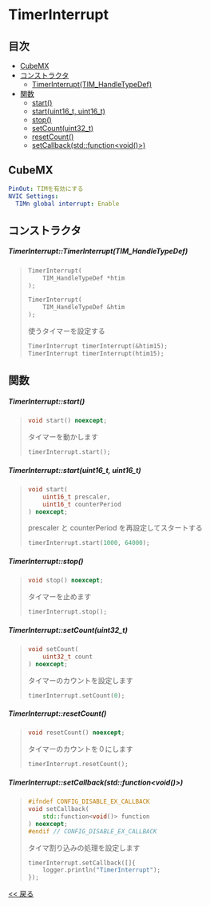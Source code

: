# TimerInterrupt

## 目次
- [CubeMX](#cubemx)
- [コンストラクタ](#コンストラクタ)
  - [TimerInterrupt(TIM_HandleTypeDef)](#timerinterrupttimerinterrupttim_handletypedef)
- [関数](#関数)
  - [start()](#timerinterruptstart)
  - [start(uint16_t, uint16_t)](#timerinterruptstartuint16_t-uint16_t)
  - [stop()](#timerinterruptstop)
  - [setCount(uint32_t)](#timerinterruptsetcountuint32_t)
  - [resetCount()](#timerinterruptresetcount)
  - [setCallback(std::function<void()>)](#timerinterruptsetcallbackstdfunctionvoid)

## CubeMX
```yaml
PinOut: TIMを有効にする
NVIC Settings:
  TIMn global interrupt: Enable
```

## コンストラクタ
##### TimerInterrupt::TimerInterrupt(TIM_HandleTypeDef)
> ```c++
> TimerInterrupt(
>     TIM_HandleTypeDef *htim
> );
> ```
> ```c++
> TimerInterrupt(
>     TIM_HandleTypeDef &htim
> );
> ```
> 使うタイマーを設定する
> ```c++
> TimerInterrupt timerInterrupt(&htim15);
> TimerInterrupt timerInterrupt(htim15);
> ```

## 関数
##### TimerInterrupt::start()
> ```c++
> void start() noexcept;
> ```
> タイマーを動かします
> ```c++
> timerInterrupt.start();
> ```

##### TimerInterrupt::start(uint16_t, uint16_t)
> ```c++
> void start(
>     uint16_t prescaler,
>     uint16_t counterPeriod
> ) noexcept;
> ```
> prescaler と counterPeriod を再設定してスタートする
> ```c++
> timerInterrupt.start(1000, 64000);
> ```

##### TimerInterrupt::stop()
> ```c++
> void stop() noexcept;
> ```
> タイマーを止めます
> ```c++
> timerInterrupt.stop();
> ```

##### TimerInterrupt::setCount(uint32_t)
> ```c++
> void setCount(
>     uint32_t count
> ) noexcept;
> ```
> タイマーのカウントを設定します
> ```c++
> timerInterrupt.setCount(0);
> ```

##### TimerInterrupt::resetCount()
> ```c++
> void resetCount() noexcept;
> ```
> タイマーのカウントを０にします
> ```c++
> timerInterrupt.resetCount();
> ```

##### TimerInterrupt::setCallback(std::function<void()>)
> ```c++
> #ifndef CONFIG_DISABLE_EX_CALLBACK
> void setCallback(
>     std::function<void()> function
> ) noexcept;
> #endif // CONFIG_DISABLE_EX_CALLBACK
> ```
> タイマ割り込みの処理を設定します
> ```c++
> timerInterrupt.setCallback([]{
>     logger.println("TimerInterrupt");
> });
> ```

[<< 戻る](../README.md)
